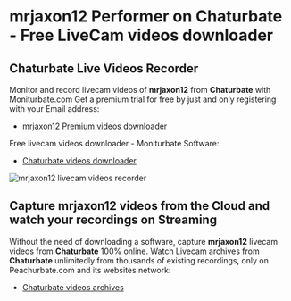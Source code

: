 # mrjaxon12 Performer on Chaturbate - Free LiveCam videos downloader

## Chaturbate Live Videos Recorder

Monitor and record livecam videos of **mrjaxon12** from **Chaturbate** with Moniturbate.com
Get a premium trial for free by just and only registering with your Email address:
* [mrjaxon12 Premium videos downloader](https://moniturbate.com/request-demo-licence-key.html)

Free livecam videos downloader - Moniturbate Software:
* [Chaturbate videos downloader](https://moniturbate.com/moniturbate-download-software.html)

![mrjaxon12 livecam videos recorder](https://peachurnet.com/templates/moniturbate-software.png)


## Capture mrjaxon12 videos from the Cloud and watch your recordings on Streaming

Without the need of downloading a software, capture **mrjaxon12** livecam videos from **Chaturbate** 100% online.
Watch Livecam archives from **Chaturbate** unlimitedly from thousands of existing recordings, only on Peachurbate.com and its websites network:
* [Chaturbate videos archives](https://peachurnet.com/)